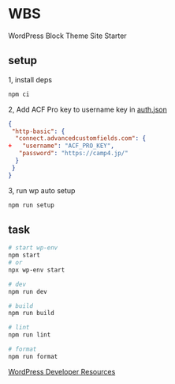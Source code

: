 # WBS

WordPress Block Theme Site Starter

## setup

1, install deps

```sh
npm ci
```

2, Add ACF Pro key to username key in [auth.json](https://www.advancedcustomfields.com/resources/installing-acf-pro-with-composer/)

```json
{
 "http-basic": {
  "connect.advancedcustomfields.com": {
+   "username": "ACF_PRO_KEY",
   "password": "https://camp4.jp/"
  }
 }
}
```

3, run wp auto setup

```sh
npm run setup
```

## task

```sh
# start wp-env
npm start
# or
npx wp-env start

# dev
npm run dev

# build
npm run build

# lint
npm run lint

# format
npm run format
```

[WordPress Developer Resources](https://developer.wordpress.org/)
